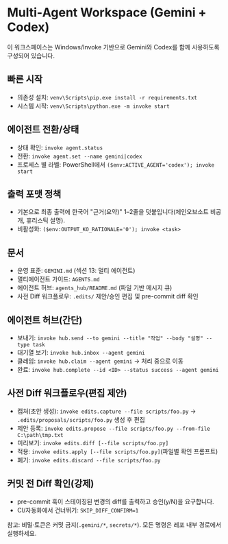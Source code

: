 # Multi‑Agent Workspace (Gemini + Codex)

이 워크스페이스는 Windows/Invoke 기반으로 Gemini와 Codex를 함께 사용하도록 구성되어 있습니다.

## 빠른 시작
- 의존성 설치: `venv\Scripts\pip.exe install -r requirements.txt`
- 시스템 시작: `venv\Scripts\python.exe -m invoke start`

## 에이전트 전환/상태
- 상태 확인: `invoke agent.status`
- 전환: `invoke agent.set --name gemini|codex`
- 프로세스 별 라벨: PowerShell에서 `($env:ACTIVE_AGENT='codex'); invoke start`

## 출력 포맷 정책
- 기본으로 최종 출력에 한국어 "근거(요약)" 1–2줄을 덧붙입니다(체인오브소트 비공개, 휴리스틱 설명).
- 비활성화: `($env:OUTPUT_KO_RATIONALE='0'); invoke <task>`

## 문서
- 운영 표준: `GEMINI.md` (섹션 13: 멀티 에이전트)
- 멀티에이전트 가이드: `AGENTS.md`
 - 에이전트 허브: `agents_hub/README.md` (파일 기반 메시지 큐)
 - 사전 Diff 워크플로우: `.edits/` 제안/승인 편집 및 pre-commit diff 확인

## 에이전트 허브(간단)
- 보내기: `invoke hub.send --to gemini --title "작업" --body "설명" --type task`
- 대기열 보기: `invoke hub.inbox --agent gemini`
- 클레임: `invoke hub.claim --agent gemini` → 처리 중으로 이동
- 완료: `invoke hub.complete --id <ID> --status success --agent gemini`

## 사전 Diff 워크플로우(편집 제안)
- 캡처(초안 생성): `invoke edits.capture --file scripts/foo.py` → `.edits/proposals/scripts/foo.py` 생성 후 편집
- 제안 등록: `invoke edits.propose --file scripts/foo.py --from-file C:\path\tmp.txt`
- 미리보기: `invoke edits.diff [--file scripts/foo.py]`
- 적용: `invoke edits.apply [--file scripts/foo.py]`(파일별 확인 프롬프트)
- 폐기: `invoke edits.discard --file scripts/foo.py`

## 커밋 전 Diff 확인(강제)
- pre-commit 훅이 스테이징된 변경의 diff를 출력하고 승인(y/N)을 요구합니다.
- CI/자동화에서 건너뛰기: `SKIP_DIFF_CONFIRM=1`

참고: 비밀·토큰은 커밋 금지(`.gemini/*`, `secrets/*`). 모든 명령은 레포 내부 경로에서 실행하세요.
